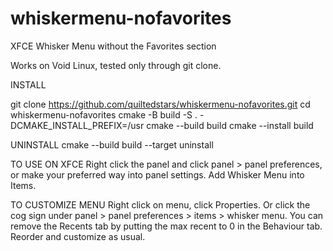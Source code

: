 # whiskermenu-nofavorites
XFCE Whisker Menu without the Favorites section

Works on Void Linux, tested only through git clone.

INSTALL

git clone https://github.com/quiltedstars/whiskermenu-nofavorites.git
cd whiskermenu-nofavorites
cmake -B build -S . -DCMAKE_INSTALL_PREFIX=/usr
cmake --build build
cmake --install build

UNINSTALL
cmake --build build --target uninstall

TO USE ON XFCE
Right click the panel and click panel > panel preferences, or make your preferred way into panel settings. Add Whisker Menu into Items. 

TO CUSTOMIZE MENU
Right click on menu, click Properties. Or click the cog sign under panel > panel preferences > items > whisker menu. You can remove the Recents tab by putting the max recent to 0 in the Behaviour tab. 
Reorder and customize as usual.
